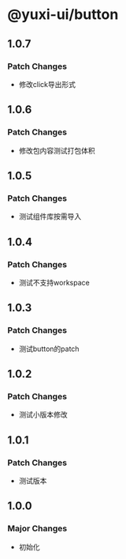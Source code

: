 # @yuxi-ui/button

## 1.0.7

### Patch Changes

- 修改click导出形式

## 1.0.6

### Patch Changes

- 修改包内容测试打包体积

## 1.0.5

### Patch Changes

- 测试组件库按需导入

## 1.0.4

### Patch Changes

- 测试不支持workspace

## 1.0.3

### Patch Changes

- 测试button的patch

## 1.0.2

### Patch Changes

- 测试小版本修改

## 1.0.1

### Patch Changes

- 测试版本

## 1.0.0

### Major Changes

- 初始化

